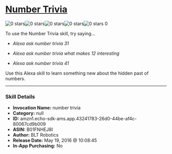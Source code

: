 # [Number Trivia](http://alexa.amazon.com/#skills/amzn1.echo-sdk-ams.app.43241783-26d0-44be-af4c-80067cd9b009)
![0 stars](../../images/ic_star_border_black_18dp_1x.png)![0 stars](../../images/ic_star_border_black_18dp_1x.png)![0 stars](../../images/ic_star_border_black_18dp_1x.png)![0 stars](../../images/ic_star_border_black_18dp_1x.png)![0 stars](../../images/ic_star_border_black_18dp_1x.png) 0

To use the Number Trivia skill, try saying...

* *Alexa ask number trivia 31*

* *Alexa ask number trivia what makes 12 interesting*

* *Alexa ask number trivia 41*

Use this Alexa skill to learn something new about the hidden past of numbers.

***

### Skill Details

* **Invocation Name:** number trivia
* **Category:** null
* **ID:** amzn1.echo-sdk-ams.app.43241783-26d0-44be-af4c-80067cd9b009
* **ASIN:** B01FNHEJ8I
* **Author:** BLT Robotics
* **Release Date:** May 19, 2016 @ 10:08:45
* **In-App Purchasing:** No

